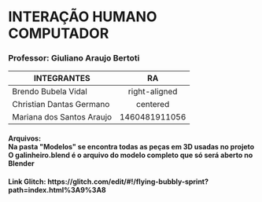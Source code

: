 <h1>INTERAÇÃO HUMANO COMPUTADOR</h1>

<h3>Professor: Giuliano Araujo Bertoti</h3>


| INTEGRANTES               | RA            | 
| ------------------------- |:-------------:|
| Brendo Bubela Vidal       | right-aligned | 
| Christian Dantas Germano  | centered      |   
| Mariana dos Santos Araujo | 1460481911056 |   


<h4>
<p>
Arquivos: <br />
Na pasta "Modelos" se encontra todas as peças em 3D usadas no projeto<br />
O galinheiro.blend é o arquivo do modelo completo que só será aberto no Blender<br />
</p>    
</h4> 

<h4>
<p>
Link Glitch: https://glitch.com/edit/#!/flying-bubbly-sprint?path=index.html%3A9%3A8 
</p>  
</h4>


